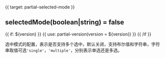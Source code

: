 
{{ target: partial-selected-mode }}

## selectedMode(boolean|string) = false

{{ if: ${version} }}
{{ use: partial-version(version = ${version}) }}
{{ /if }}

<ExampleUIControlEnum options="true,false,single,multiple" />

选中模式的配置，表示是否支持多个选中，默认关闭，支持布尔值和字符串，字符串取值可选`'single'`，`'multiple'`，分别表示单选还是多选。

